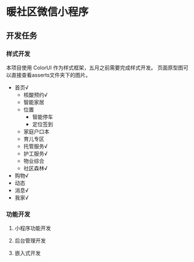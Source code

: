# 暖社区微信小程序

## 开发任务

### 样式开发

本项目使用 ColorUI 作为样式框架，五月之前需要完成样式开发。
页面原型图可以直接查看asserts文件夹下的图片。

- 首页√
  - 核酸预约√
  - 智能家居
  - 位置
    - 智能停车
    - 定位签到
  - 家庭户口本
  - 育儿专区
  - 托管服务√
  - 护工服务√
  - 物业综合
  - 社区森林√
- 购物√
- 动态
- 消息√
- 我家√
### 功能开发

1. 小程序功能开发

2. 后台管理开发

3. 嵌入式开发
